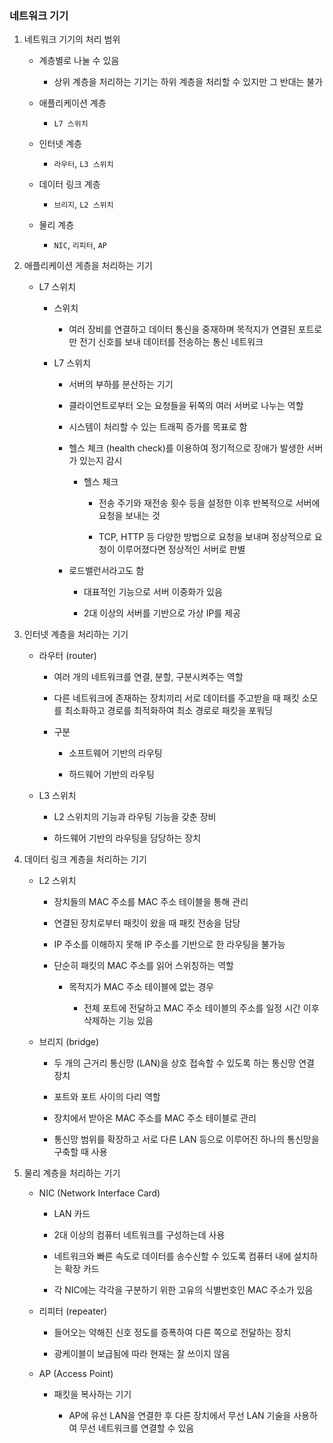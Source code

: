 ### 네트워크 기기

1. 네트워크 기기의 처리 범위
   
   - 계층별로 나눌 수 있음
     
     - 상위 계층을 처리하는 기기는 하위 계층을 처리할 수 있지만 그 반대는 불가
   
   - 애플리케이션 계층
     
     - `L7 스위치`
   
   - 인터넷 계층
     
     - `라우터`, `L3 스위치`
   
   - 데이터 링크 계층
     
     - `브리지`, `L2 스위치`
   
   - 물리 계층
     
     - `NIC`, `리피터`, `AP`

2. 애플리케이션 게층을 처리하는 기기
   
   - L7 스위치
     
     - 스위치
       
       - 여러 장비를 연결하고 데이터 통신을 중재하며 목적지가 연결된 포트로만 전기 신호를 보내 데이터를 전송하는 통신 네트워크
     
     - L7 스위치
       
       - 서버의 부하를 분산하는 기기
       
       - 클라이언트로부터 오는 요청들을 뒤쪽의 여러 서버로 나누는 역할
       
       - 시스템이 처리할 수 있는 트래픽 증가를 목표로 함
       
       - 헬스 체크 (health check)를 이용하여 정기적으로 장애가 발생한 서버가 있는지 감시
         
         - 헬스 체크
           
           - 전송 주기와 재전송 횟수 등을 설정한 이후 반복적으로 서버에 요청을 보내는 것
           
           - TCP, HTTP 등 다양한 방법으로 요청을 보내며 정상적으로 요청이 이루어졌다면 정상적인 서버로 판별
       
       - 로드밸런서라고도 함
         
         - 대표적인 기능으로 서버 이중화가 있음
         
         - 2대 이상의 서버를 기반으로 가상 IP를 제공

3. 인터넷 계층을 처리하는 기기
   
   - 라우터 (router)
     
     - 여러 개의 네트워크를 연결, 분할, 구분시켜주는 역할
     
     - 다른 네트워크에 존재하는 장치끼리 서로 데이터를 주고받을 때 패킷 소모를 최소화하고 경로를 최적화하여 최소 경로로 패킷을 포워딩
     
     - 구분
       
       - 소프트웨어 기반의 라우팅
       
       - 하드웨어 기반의 라우팅
   
   - L3 스위치
     
     - L2 스위치의 기능과 라우팅 기능을 갖춘 장비
     
     - 하드웨어 기반의 라우팅을 담당하는 장치

4. 데이터 링크 계층을 처리하는 기기
   
   - L2 스위치
     
     - 장치들의 MAC 주소를 MAC 주소 테이블을 통해 관리
     
     - 연결된 장치로부터 패킷이 왔을 때 패킷 전송을 담당
     
     - IP 주소를 이해하지 못해 IP 주소를 기반으로 한 라우팅을 불가능
     
     - 단순히 패킷의 MAC 주소를 읽어 스위칭하는 역할
       
       - 목적지가 MAC 주소 테이블에 없는 경우
         
         - 전체 포트에 전달하고 MAC 주소 테이블의 주소를 일정 시간 이후 삭제하는 기능 있음
   
   - 브리지 (bridge)
     
     - 두 개의 근거리 통신망 (LAN)을 상호 접속할 수 있도록 하는 통신망 연결 장치
     
     - 포트와 포트 사이의 다리 역할
     
     - 장치에서 받아온 MAC 주소를 MAC 주소 테이블로 관리
     
     - 통신망 범위를 확장하고 서로 다른 LAN 등으로 이루어진 하나의 통신망을 구축할 때 사용

5. 물리 계층을 처리하는 기기
   
   - NIC (Network Interface Card)
     
     - LAN 카드
     
     - 2대 이상의 컴퓨터 네트워크를 구성하는데 사용
     
     - 네트워크와 빠른 속도로 데이터를 송수신할 수 있도록 컴퓨터 내에 설치하는 확장 카드
     
     - 각 NIC에는 각각을 구분하기 위한 고유의 식별번호인 MAC 주소가 있음
   
   - 리피터 (repeater)
     
     - 들어오는 약해진 신호 정도를 증폭하여 다른 쪽으로 전달하는 장치
     
     - 광케이블이 보급됨에 따라 현재는 잘 쓰이지 않음
   
   - AP (Access Point)
     
     - 패킷을 복사하는 기기
       
       - AP에 유선 LAN을 연결한 후 다른 장치에서 무선 LAN 기술을 사용하여 무선 네트워크를 연결할 수 있음
